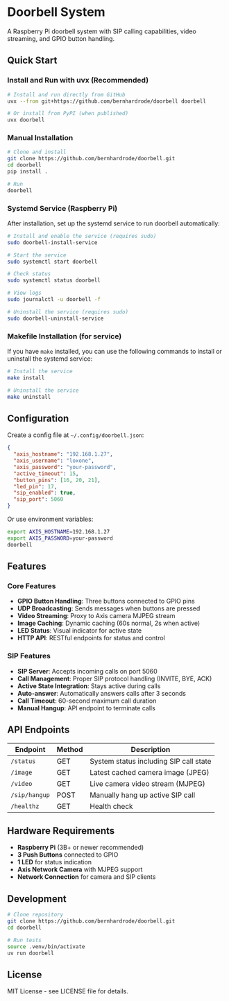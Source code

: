 # Doorbell System

A Raspberry Pi doorbell system with SIP calling capabilities, video streaming, and GPIO button handling.

## Quick Start

### Install and Run with uvx (Recommended)

```bash
# Install and run directly from GitHub
uvx --from git+https://github.com/bernhardrode/doorbell doorbell

# Or install from PyPI (when published)
uvx doorbell
```

### Manual Installation

```bash
# Clone and install
git clone https://github.com/bernhardrode/doorbell.git
cd doorbell
pip install .

# Run
doorbell
```

### Systemd Service (Raspberry Pi)

After installation, set up the systemd service to run doorbell automatically:

```bash
# Install and enable the service (requires sudo)
sudo doorbell-install-service

# Start the service
sudo systemctl start doorbell

# Check status
sudo systemctl status doorbell

# View logs
sudo journalctl -u doorbell -f

# Uninstall the service (requires sudo)
sudo doorbell-uninstall-service
```

### Makefile Installation (for service)

If you have `make` installed, you can use the following commands to install or uninstall the systemd service:

```bash
# Install the service
make install

# Uninstall the service
make uninstall
```

## Configuration

Create a config file at `~/.config/doorbell.json`:

```json
{
  "axis_hostname": "192.168.1.27",
  "axis_username": "loxone", 
  "axis_password": "your-password",
  "active_timeout": 15,
  "button_pins": [16, 20, 21],
  "led_pin": 17,
  "sip_enabled": true,
  "sip_port": 5060
}
```

Or use environment variables:
```bash
export AXIS_HOSTNAME=192.168.1.27
export AXIS_PASSWORD=your-password
doorbell
```

## Features

### Core Features
- **GPIO Button Handling**: Three buttons connected to GPIO pins
- **UDP Broadcasting**: Sends messages when buttons are pressed
- **Video Streaming**: Proxy to Axis camera MJPEG stream
- **Image Caching**: Dynamic caching (60s normal, 2s when active)
- **LED Status**: Visual indicator for active state
- **HTTP API**: RESTful endpoints for status and control

### SIP Features
- **SIP Server**: Accepts incoming calls on port 5060
- **Call Management**: Proper SIP protocol handling (INVITE, BYE, ACK)
- **Active State Integration**: Stays active during calls
- **Auto-answer**: Automatically answers calls after 3 seconds
- **Call Timeout**: 60-second maximum call duration
- **Manual Hangup**: API endpoint to terminate calls

## API Endpoints

| Endpoint | Method | Description |
|----------|--------|-------------|
| `/status` | GET | System status including SIP call state |
| `/image` | GET | Latest cached camera image (JPEG) |
| `/video` | GET | Live camera video stream (MJPEG) |
| `/sip/hangup` | POST | Manually hang up active SIP call |
| `/healthz` | GET | Health check |

## Hardware Requirements

- **Raspberry Pi** (3B+ or newer recommended)
- **3 Push Buttons** connected to GPIO
- **1 LED** for status indication
- **Axis Network Camera** with MJPEG support
- **Network Connection** for camera and SIP clients

## Development

```bash
# Clone repository
git clone https://github.com/bernhardrode/doorbell.git
cd doorbell

# Run tests
source .venv/bin/activate
uv run doorbell
```

## License

MIT License - see LICENSE file for details.